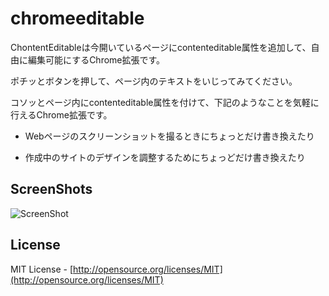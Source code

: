 chromeeditable
============
ChontentEditableは今開いているページにcontenteditable属性を追加して、自由に編集可能にするChrome拡張です。

ポチッとボタンを押して、ページ内のテキストをいじってみてください。

コソッとページ内にcontenteditable属性を付けて、下記のようなことを気軽に行えるChrome拡張です。

 - Webページのスクリーンショットを撮るときにちょっとだけ書き換えたり

 - 作成中のサイトのデザインを調整するためにちょっどだけ書き換えたり

ScreenShots
----
![ScreenShot](https://raw.github.com/shoito/chontenteditable-chrome-extension/master/screenshots/1280x800.png)

License
----
MIT License - [http://opensource.org/licenses/MIT](http://opensource.org/licenses/MIT)
